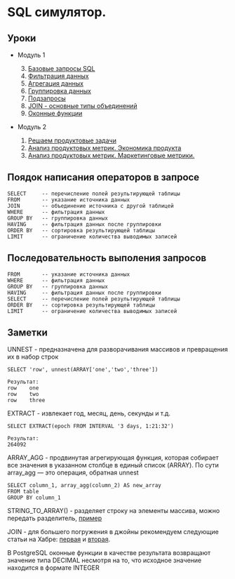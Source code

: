 # SQL симулятор.
## Уроки

- Модуль 1

    3. [Базовые запросы SQL](./1_3.md)
    4. [Фильтрация данных](./1_4.md)
    5. [Агрегация данных](./1_5.md)
    6. [Группировка данных](./1_6.md)
    7. [Подзапросы](./1_7.md)
    8. [JOIN - основные типы объединений](./1_8.md)
    10. [Оконные функции](./1_10.md)
    
- Модуль 2

    1. [Решаем продуктовые задачи](./2_1.md)
    2. [Анализ продуктовых метрик. Экономика продукта](./2_2.md)
    3. [Анализ продуктовых метрик. Маркетинговые метрики.](./2_2.md#анализ-продуктовых-метрик-маркетинговые-метрики)



## Поядок написания операторов в запросе

    SELECT     -- перечисление полей результирующей таблицы
    FROM       -- указание источника данных
    JOIN       -- объединение источника с другой таблицей
    WHERE      -- фильтрация данных
    GROUP BY   -- группировка данных
    HAVING     -- фильтрация данных после группировки
    ORDER BY   -- сортировка результирующей таблицы
    LIMIT      -- ограничение количества выводимых записей

## Последовательность выполения запросов

    FROM       -- указание источника данных
    WHERE      -- фильтрация данных
    GROUP BY   -- группировка данных
    HAVING     -- фильтрация данных после группировки
    SELECT     -- перечисление полей результирующей таблицы
    ORDER BY   -- сортировка результирующей таблицы
    LIMIT      -- ограничение количества выводимых записей

## Заметки
UNNEST - предназначена для разворачивания массивов и превращения их в набор строк

    SELECT 'row', unnest(ARRAY['one','two','three'])
    
    Результат:
    row    one
    row    two
    row    three

EXTRACT - извлекает год, месяц, день, секунды и т.д.

    SELECT EXTRACT(epoch FROM INTERVAL '3 days, 1:21:32')
    
    Результат:
    264092

ARRAY_AGG - продвинутая агрегирующая функция, которая собирает все значения в указанном столбце в единый список (ARRAY). По сути array_agg — это операция, обратная unnest

    SELECT column_1, array_agg(column_2) AS new_array
    FROM table
    GROUP BY column_1

STRING_TO_ARRAY() - разделяет строку на элементы массива, можно передать разделитель, [пример](./1_8.md#задание-20)

JOIN - для большего погружения в джойны рекомендуем следующие статьи на Хабре: [первая](https://habr.com/ru/post/448072/) и [вторая](https://habr.com/ru/post/450528/).

В PostgreSQL оконные функции в качестве результата возвращают значение типа DECIMAL несмотря на то, что исходное значение находится в формате INTEGER
